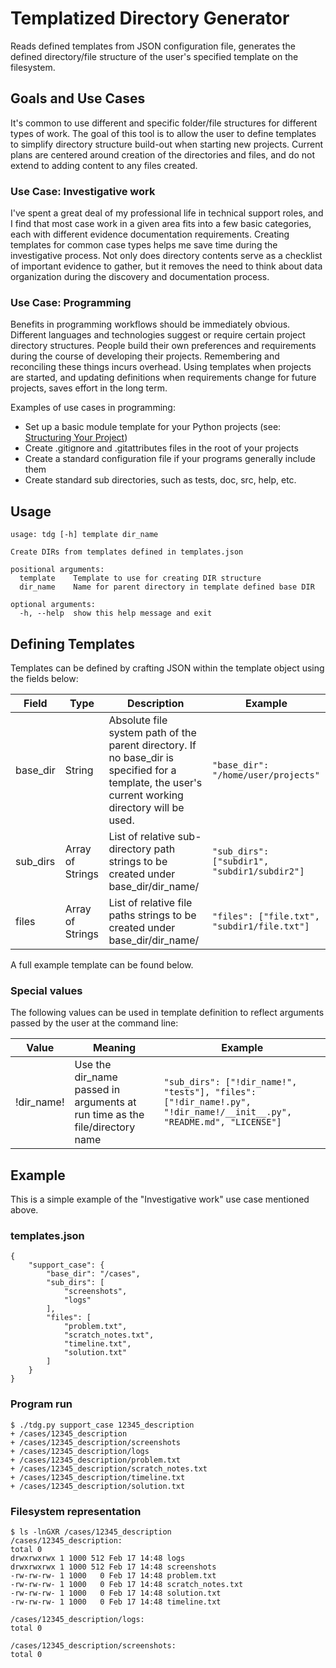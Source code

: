 # Templatized Directory Generator

Reads defined templates from JSON configuration file, generates the defined directory/file structure of the user's specified template on the filesystem.

## Goals and Use Cases
It's common to use different and specific folder/file structures for different types of work. The goal of this tool is to allow the user to define templates to simplify directory structure build-out when starting new projects. Current plans are centered around creation of the directories and files, and do not extend to adding content to any files created.

### Use Case: Investigative work
I've spent a great deal of my professional life in technical support roles, and I find that most case work in a given area fits into a few basic categories, each with different evidence documentation requirements. Creating templates for common case types helps me save time during the investigative process. Not only does directory contents serve as a checklist of important evidence to gather, but it removes the need to think about data organization during the discovery and documentation process.

### Use Case: Programming
Benefits in programming workflows should be immediately obvious. Different languages and technologies suggest or require certain project directory structures. People build their own preferences and requirements during the course of developing their projects. Remembering and reconciling these things incurs overhead. Using templates when projects are started, and updating definitions when requirements change for future projects, saves effort in the long term.

Examples of use cases in programming:

* Set up a basic module template for your Python projects (see: [Structuring Your Project](https://docs.python-guide.org/writing/structure/))
* Create .gitignore and .gitattributes files in the root of your projects
* Create a standard configuration file if your programs generally include them
* Create standard sub directories, such as tests, doc, src, help, etc.

## Usage
```
usage: tdg [-h] template dir_name

Create DIRs from templates defined in templates.json

positional arguments:
  template    Template to use for creating DIR structure
  dir_name    Name for parent directory in template defined base DIR

optional arguments:
  -h, --help  show this help message and exit
```

## Defining Templates
Templates can be defined by crafting JSON within the template object using the fields below:

| Field | Type | Description | Example |
| --- | --- | --- | --- |
| base_dir | String | Absolute file system path of the parent directory. If no base_dir is specified for a template, the user's current working directory will be used. | `"base_dir": "/home/user/projects"` |
| sub_dirs | Array of Strings | List of relative sub-directory path strings to be created under base_dir/dir_name/ | `"sub_dirs": ["subdir1", "subdir1/subdir2"]` |
| files | Array of Strings | List of relative file paths strings to be created under base_dir/dir_name/ | `"files": ["file.txt", "subdir1/file.txt"]` |

A full example template can be found below.

### Special values

The following values can be used in template definition to reflect arguments passed by the user at the command line:

| Value | Meaning | Example |
| --- | --- | --- |
| !dir_name! | Use the dir_name passed in arguments at run time as the file/directory name | `"sub_dirs": ["!dir_name!", "tests"], "files": ["!dir_name!.py", "!dir_name!/__init__.py", "README.md", "LICENSE"]`|

## Example
This is a simple example of the "Investigative work" use case mentioned above.

### templates.json
```
{
    "support_case": {
        "base_dir": "/cases",
        "sub_dirs": [
            "screenshots",
            "logs"
        ],
        "files": [
            "problem.txt",
            "scratch_notes.txt",
            "timeline.txt",
            "solution.txt"
        ]
    }
}
```

### Program run
```
$ ./tdg.py support_case 12345_description
+ /cases/12345_description
+ /cases/12345_description/screenshots
+ /cases/12345_description/logs
+ /cases/12345_description/problem.txt
+ /cases/12345_description/scratch_notes.txt
+ /cases/12345_description/timeline.txt
+ /cases/12345_description/solution.txt
```

### Filesystem representation
```
$ ls -lnGXR /cases/12345_description
/cases/12345_description:
total 0
drwxrwxrwx 1 1000 512 Feb 17 14:48 logs
drwxrwxrwx 1 1000 512 Feb 17 14:48 screenshots
-rw-rw-rw- 1 1000   0 Feb 17 14:48 problem.txt
-rw-rw-rw- 1 1000   0 Feb 17 14:48 scratch_notes.txt
-rw-rw-rw- 1 1000   0 Feb 17 14:48 solution.txt
-rw-rw-rw- 1 1000   0 Feb 17 14:48 timeline.txt

/cases/12345_description/logs:
total 0

/cases/12345_description/screenshots:
total 0
```
